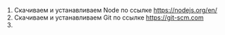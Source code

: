1) Скачиваем и устанавливаем Node по ссылке https://nodejs.org/en/
2) Скачиваем и устанавливаем Git по ссылке https://git-scm.com
3)
